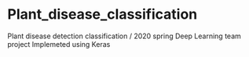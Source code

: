 # Plant_disease_classification
Plant disease detection classification / 2020 spring Deep Learning team project
Implemeted using Keras
